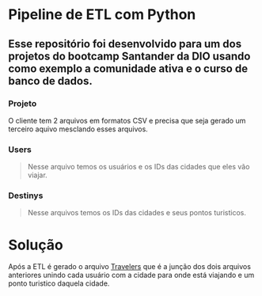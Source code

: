# Pipeline de ETL com Python

## Esse repositório foi desenvolvido para um dos projetos do bootcamp Santander da DIO usando como exemplo a comunidade ativa e o curso de banco de dados.


### Projeto

O cliente tem 2 arquivos em formatos CSV e precisa que seja gerado um terceiro aquivo mesclando esses arquivos.


### Users
> Nesse arquivo temos os usuários e os IDs das cidades que eles vão viajar.

### Destinys
> Nesse arquivos temos os IDs das cidades e seus pontos turisticos.


# Solução

Após a ETL é gerado o arquivo [Travelers]('/data/travelers.csv') que é a junção dos dois arquivos anteriores unindo cada usuário com a cidade para onde está viajando e um ponto turistico daquela cidade.